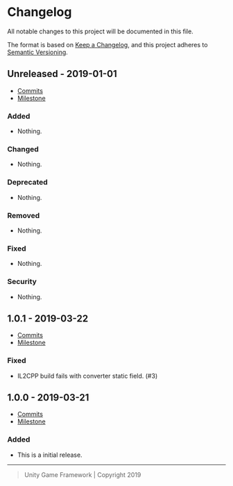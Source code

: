 # Changelog
All notable changes to this project will be documented in this file.

The format is based on [Keep a Changelog](https://keepachangelog.com/en/1.0.0/),
and this project adheres to [Semantic Versioning](https://semver.org/spec/v2.0.0.html).

## Unreleased - 2019-01-01
- [Commits](https://github.com/unity-game-framework/ugf-math/compare/0.0.0...0.0.0)
- [Milestone](https://github.com/unity-game-framework/ugf-math/milestone/0?closed=1)

### Added
- Nothing.

### Changed
- Nothing.

### Deprecated
- Nothing.

### Removed
- Nothing.

### Fixed
- Nothing.

### Security
- Nothing.

## 1.0.1 - 2019-03-22
- [Commits](https://github.com/unity-game-framework/ugf-math/compare/1.0.0...1.0.1)
- [Milestone](https://github.com/unity-game-framework/ugf-math/milestone/2?closed=1)

### Fixed
- IL2CPP build fails with converter static field. (#3)

## 1.0.0 - 2019-03-21
- [Commits](https://github.com/unity-game-framework/ugf-math/compare/f07457b...1.0.0)
- [Milestone](https://github.com/unity-game-framework/ugf-math/milestone/1?closed=1)

### Added
- This is a initial release.

---
> Unity Game Framework | Copyright 2019
